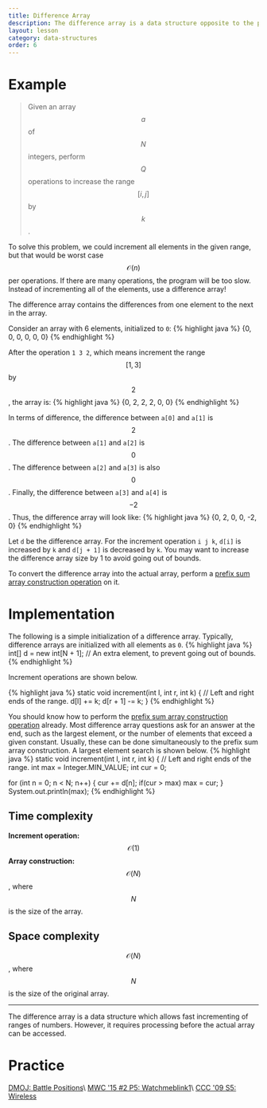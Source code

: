 ```yaml
---
title: Difference Array
description: The difference array is a data structure opposite to the prefix sum array. It contains the increase or decrease from one element to the next. It is used for range-increase operations.
layout: lesson
category: data-structures
order: 6
---
```


# Example
> Given an array $$a$$ of $$N$$ integers, perform $$Q$$ operations to increase the range $$[i, j]$$ by $$k$$.

To solve this problem, we could increment all elements in the given range, but that would be worst case $$\mathcal{O}(n)$$ per operations. If there are many operations, the program will be too slow. Instead of incrementing all of the elements, use a difference array!

The difference array contains the differences from one element to the next in the array.

Consider an array with 6 elements, initialized to `0`:
{% highlight java %}
{0, 0, 0, 0, 0, 0}
{% endhighlight %}

After the operation `1 3 2`, which means increment the range $$[1, 3]$$ by $$2$$, the array is:
{% highlight java %}
{0, 2, 2, 2, 0, 0}
{% endhighlight %}

In terms of difference, the difference between `a[0]` and `a[1]` is $$2$$. The difference between `a[1]` and `a[2]` is $$0$$. The difference between `a[2]` and `a[3]` is also $$0$$. Finally, the difference between `a[3]` and `a[4]` is $$-2$$. Thus, the difference array will look like:
{% highlight java %}
{0, 2, 0, 0, -2, 0}
{% endhighlight %}

Let `d` be the difference array. For the increment operation `i j k`, `d[i]` is increased by `k` and `d[j + 1]` is decreased by `k`. You may want to increase the difference array size by 1 to avoid going out of bounds.

To convert the difference array into the actual array, perform a [prefix sum array construction operation](./prefix-sum-array#implementation) on it.

# Implementation
The following is a simple initialization of a difference array. Typically, difference arrays are initialized with all elements as `0`.
{% highlight java %}
int[] d = new int[N + 1]; // An extra element, to prevent going out of bounds.
{% endhighlight %}

Increment operations are shown below.

{% highlight java %}
static void increment(int l, int r, int k) { // Left and right ends of the range.
	d[l] += k;
	d[r + 1] -= k;
}
{% endhighlight %}

You should know how to perform the [prefix sum array construction operation](./prefix-sum-array#implementation) already. Most difference array questions ask for an answer at the end, such as the largest element, or the number of elements that exceed a given constant. Usually, these can be done simultaneously to the prefix sum array construction. A largest element search is shown below.
{% highlight java %}
static void increment(int l, int r, int k) { // Left and right ends of the range.
int max = Integer.MIN_VALUE;
int cur = 0;

for (int n = 0; n < N; n++) {
	cur += d[n];
	if(cur > max)
		max = cur;
}
System.out.println(max);
{% endhighlight %}

## Time complexity
**Increment operation:** $$\mathcal{O}(1)$$
**Array construction:** $$\mathcal{O}(N)$$, where $$N$$ is the size of the array.

## Space complexity
$$\mathcal{O}(N)$$, where $$N$$ is the size of the original array.

---

The difference array is a data structure which allows fast incrementing of ranges of numbers. However, it requires processing before the actual array can be accessed.

# Practice
[DMOJ: Battle Positions](https://dmoj.ca/problem/seed3)\\
[MWC '15 #2 P5: Watchmeblink1](https://dmoj.ca/problem/mwc15c2p5)\\
[CCC '09 S5: Wireless](https://dmoj.ca/problem/ccc09s5)
